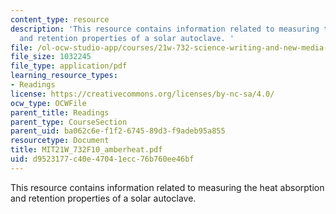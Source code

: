 ```yaml
---
content_type: resource
description: 'This resource contains information related to measuring the heat absorption
  and retention properties of a solar autoclave. '
file: /ol-ocw-studio-app/courses/21w-732-science-writing-and-new-media-fall-2010/d9523177c40e47041ecc76b760ee46bf_MIT21W_732F10_amberheat.pdf
file_size: 1032245
file_type: application/pdf
learning_resource_types:
- Readings
license: https://creativecommons.org/licenses/by-nc-sa/4.0/
ocw_type: OCWFile
parent_title: Readings
parent_type: CourseSection
parent_uid: ba062c6e-f1f2-6745-89d3-f9adeb95a855
resourcetype: Document
title: MIT21W_732F10_amberheat.pdf
uid: d9523177-c40e-4704-1ecc-76b760ee46bf
---
```

This resource contains information related to measuring the heat absorption and retention properties of a solar autoclave. 